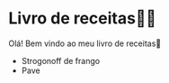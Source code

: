 # Livro de receitas:woman_cook:

Olá! Bem vindo ao meu livro de receitas:wave:

- Strogonoff de frango
- Pave


